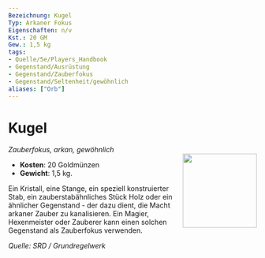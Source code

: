 ```yaml
---
Bezeichnung: Kugel
Typ: Arkaner Fokus
Eigenschaften: n/v
Kst.: 20 GM
Gew.: 1,5 kg
tags:
- Quelle/5e/Players_Handbook
- Gegenstand/Ausrüstung
- Gegenstand/Zauberfokus
- Gegenstand/Seltenheit/gewöhnlich
aliases: ["Orb"]
---
```

# Kugel
*Zauberfokus, arkan, gewöhnlich*  
<img src="Symbolik/Gegenstände.webp" align="right" width="150">

- **Kosten**: 20 Goldmünzen
- **Gewicht**: 1,5 kg.

Ein Kristall, eine Stange, ein speziell konstruierter Stab, ein zauberstabähnliches Stück Holz oder ein ähnlicher Gegenstand - der dazu dient, die Macht arkaner Zauber zu kanalisieren. Ein Magier, Hexenmeister oder Zauberer kann einen solchen Gegenstand als Zauberfokus verwenden.

*Quelle: SRD / Grundregelwerk*
